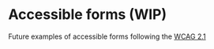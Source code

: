 # Accessible forms (WIP)

Future examples of accessible forms following the [WCAG 2.1](https://www.w3.org/TR/WCAG21/)
